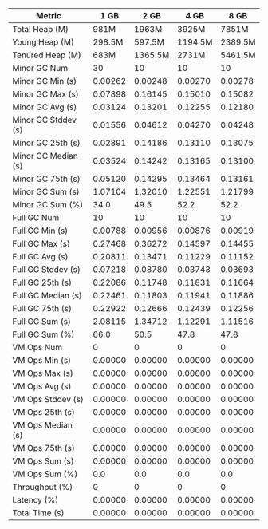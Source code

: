 | Metric | 1 GB | 2 GB | 4 GB | 8 GB |
|------|----|----|----|----|
| Total Heap (M) | 981M | 1963M | 3925M | 7851M |
| Young Heap (M) | 298.5M | 597.5M | 1194.5M | 2389.5M |
| Tenured Heap (M) | 683M | 1365.5M | 2731M | 5461.5M |
| Minor GC Num | 30 | 10 | 10 | 10 |
| Minor GC Min (s) | 0.00262 | 0.00248 | 0.00270 | 0.00278 |
| Minor GC Max (s) | 0.07898 | 0.16145 | 0.15010 | 0.15082 |
| Minor GC Avg (s) | 0.03124 | 0.13201 | 0.12255 | 0.12180 |
| Minor GC Stddev (s) | 0.01556 | 0.04612 | 0.04270 | 0.04248 |
| Minor GC 25th (s) | 0.02891 | 0.14186 | 0.13110 | 0.13075 |
| Minor GC Median (s) | 0.03524 | 0.14242 | 0.13165 | 0.13100 |
| Minor GC 75th (s) | 0.05120 | 0.14295 | 0.13464 | 0.13161 |
| Minor GC Sum (s) | 1.07104 | 1.32010 | 1.22551 | 1.21799 |
| Minor GC Sum (%) | 34.0 | 49.5 | 52.2 | 52.2 |
| Full GC Num | 10 | 10 | 10 | 10 |
| Full GC Min (s) | 0.00788 | 0.00956 | 0.00876 | 0.00919 |
| Full GC Max (s) | 0.27468 | 0.36272 | 0.14597 | 0.14455 |
| Full GC Avg (s) | 0.20811 | 0.13471 | 0.11229 | 0.11152 |
| Full GC Stddev (s) | 0.07218 | 0.08780 | 0.03743 | 0.03693 |
| Full GC 25th (s) | 0.22086 | 0.11748 | 0.11831 | 0.11664 |
| Full GC Median (s) | 0.22461 | 0.11803 | 0.11941 | 0.11886 |
| Full GC 75th (s) | 0.22922 | 0.12666 | 0.12439 | 0.12256 |
| Full GC Sum (s) | 2.08115 | 1.34712 | 1.12291 | 1.11516 |
| Full GC Sum (%) | 66.0 | 50.5 | 47.8 | 47.8 |
| VM Ops Num | 0 | 0 | 0 | 0 |
| VM Ops Min (s) | 0.00000 | 0.00000 | 0.00000 | 0.00000 |
| VM Ops Max (s) | 0.00000 | 0.00000 | 0.00000 | 0.00000 |
| VM Ops Avg (s) | 0.00000 | 0.00000 | 0.00000 | 0.00000 |
| VM Ops Stddev (s) | 0.00000 | 0.00000 | 0.00000 | 0.00000 |
| VM Ops 25th (s) | 0.00000 | 0.00000 | 0.00000 | 0.00000 |
| VM Ops Median (s) | 0.00000 | 0.00000 | 0.00000 | 0.00000 |
| VM Ops 75th (s) | 0.00000 | 0.00000 | 0.00000 | 0.00000 |
| VM Ops Sum (s) | 0.00000 | 0.00000 | 0.00000 | 0.00000 |
| VM Ops Sum (%) | 0.0 | 0.0 | 0.0 | 0.0 |
| Throughput (%) | 0 | 0 | 0 | 0 |
| Latency (%) | 0.00000 | 0.00000 | 0.00000 | 0.00000 |
| Total Time (s) | 0.00000 | 0.00000 | 0.00000 | 0.00000 |
